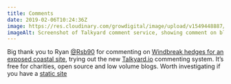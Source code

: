 ```yaml
---
title: Comments
date: 2019-02-06T10:24:36Z
image: https://res.cloudinary.com/growdigital/image/upload/v1549448887/talkyard-190206.png
imageAlt: Screenshot of Talkyard comment service, showing comment on blog
---
```


Big thank you to Ryan [@Rsb90](https://mobile.twitter.com/Rsb90) for commenting on [Windbreak hedges for an exposed coastal site](https://www.forestgarden.wales/blog/windbreak-hedges-exposed-coastal-site/), trying out the new [Talkyard.io](https://www.talkyard.io) commenting system. It’s free for charities, open source and low volume blogs. Worth investigating if you have a [static site](https://www.netlify.com/blog/2016/05/18/9-reasons-your-site-should-be-static/)
